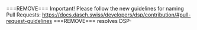 ===REMOVE===
Important! Please follow the new guidelines for naming Pull Requests: https://docs.dasch.swiss/developers/dsp/contribution/#pull-request-guidelines
===REMOVE===
resolves DSP-
